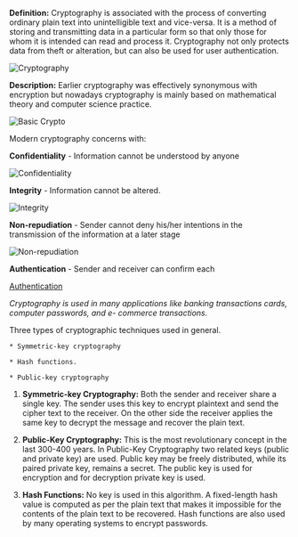 <p>

**Definition:** Cryptography is associated with the process of converting ordinary plain text into unintelligible text and vice-versa. It is a method of storing and transmitting data in a particular form so that only those for whom it is intended can read and process it. Cryptography not only protects data from theft or alteration, but can also be used for user authentication.

![Cryptography](https://miro.medium.com/max/760/1*zSPtMkp70YN9JDhFRaHHXA.jpeg)

**Description:** Earlier cryptography was effectively synonymous with encryption but nowadays cryptography is mainly based on mathematical theory and computer science practice.

![Basic Crypto](https://inteng-storage.s3.amazonaws.com/img/iea/bM6AM9bM67/sizes/cyber-attack-abstract-access_resize_md.jpg)

Modern cryptography concerns with:

**Confidentiality** - Information cannot be understood by anyone

![Confidentiality](https://www.google.com/imgres?imgurl=https%3A%2F%2Fwww.ursinus.edu%2Flive%2Fimage%2Fgid%2F81%2Fwidth%2F1260%2Fheight%2F630%2Fcrop%2F1%2F4810_sample-confidentiality-agreement.rev.1417640752.jpg&imgrefurl=https%3A%2F%2Fwww.ursinus.edu%2Foffices%2Finformation-technology%2Finformation-usage-policies%2Fconfidentiality-agreement%2F&tbnid=ktS6x362D61YCM&vet=12ahUKEwivoYWSpLztAhWk2OAKHcjYCloQMygOegUIARDrAQ..i&docid=rolhThx5ptR0aM&w=800&h=400&q=confidentiality&hl=en&ved=2ahUKEwivoYWSpLztAhWk2OAKHcjYCloQMygOegUIARDrAQ)

**Integrity** - Information cannot be altered.

![Integrity](https://www.google.com/imgres?imgurl=https%3A%2F%2Fs3.amazonaws.com%2Fmentoring.redesign%2Fs3fs-public%2Fintergrity-sign.jpg&imgrefurl=https%3A%2F%2Fwww.score.org%2Fblog%2Fwhy-integrity-ultimate-employee-perk&tbnid=uqTc1Xa8qUi4hM&vet=12ahUKEwiEqImEpbztAhVL0OAKHSsJAcYQMygBegUIARDRAQ..i&docid=YEWN_7pms3_loM&w=725&h=482&q=integrity&hl=en&ved=2ahUKEwiEqImEpbztAhVL0OAKHSsJAcYQMygBegUIARDRAQ)

**Non-repudiation** - Sender cannot deny his/her intentions in the transmission of the information at a later stage

![Non-repudiation](https://www.google.com/imgres?imgurl=http%3A%2F%2Fblog.finjan.com%2Fwp-content%2Fuploads%2F2017%2F02%2FNon-repudiation.jpg&imgrefurl=https%3A%2F%2Fblog.finjan.com%2Fwhat-is-non-repudiation%2F&tbnid=-DOnSqwqXfKvoM&vet=12ahUKEwjF0tqopbztAhUq2-AKHYqjBeIQMygSegUIARDNAQ..i&docid=hQXWtZCU_Js-vM&w=450&h=219&q=Non-repudiation&hl=en&ved=2ahUKEwjF0tqopbztAhUq2-AKHYqjBeIQMygSegUIARDNAQ)

**Authentication** - Sender and receiver can confirm each

[Authentication](https://www.google.com/imgres?imgurl=https%3A%2F%2Fwww.loginradius.com%2Fblog%2Fwp-content%2Fuploads%2Fsites%2F4%2F2019%2F10%2FPasswordless-Authentication-main-image-1024x576.png&imgrefurl=https%3A%2F%2Fwww.loginradius.com%2Fblog%2F2019%2F10%2Fpasswordless-authentication-the-future-of-identity-and-security%2F&tbnid=8khAOJAeVWB2DM&vet=12ahUKEwjH6r3BpbztAhUKORQKHbBeAfUQMygOegUIARDpAQ..i&docid=ShiQtDvHRBGkeM&w=1024&h=576&q=Authentication&hl=en&ved=2ahUKEwjH6r3BpbztAhUKORQKHbBeAfUQMygOegUIARDpAQ)

*Cryptography is used in many applications like banking transactions cards, computer passwords, and e- commerce transactions.*

Three types of cryptographic techniques used in general.

    * Symmetric-key cryptography

    * Hash functions.

    * Public-key cryptography

1. **Symmetric-key Cryptography:** Both the sender and receiver share a single key. The sender uses this key to encrypt plaintext and send the cipher text to the receiver. On the other side the receiver applies the same key to decrypt the message and recover the plain text.

2. **Public-Key Cryptography:** This is the most revolutionary concept in the last 300-400 years. In Public-Key Cryptography two related keys (public and private key) are used. Public key may be freely distributed, while its paired private key, remains a secret. The public key is used for encryption and for decryption private key is used.

3. **Hash Functions:** No key is used in this algorithm. A fixed-length hash value is computed as per the plain text that makes it impossible for the contents of the plain text to be recovered. Hash functions are also used by many operating systems to encrypt passwords.
<p>
